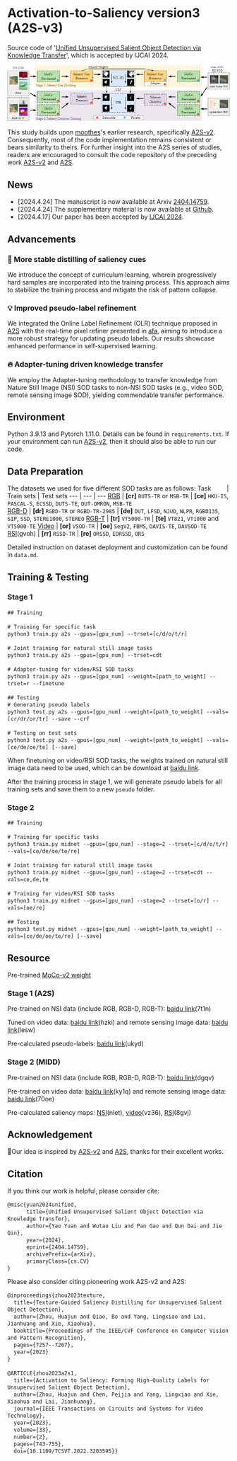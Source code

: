# Activation-to-Saliency version3 (A2S-v3)
Source code of '[Unified Unsupervised Salient Object Detection via Knowledge Transfer]()', which is accepted by IJCAI 2024.
<div align=center>
<img src="./figures/Overview.png">
</div>

This study builds upon [moothes](https://github.com/moothes)'s earlier research, specifically [A2S-v2](https://github.com/moothes/A2S-v2). Consequently, most of the code implementation remains consistent or bears similarity to theirs. For further insight into the A2S series of studies, readers are encouraged to consult the code repository of the preceding work [A2S-v2](https://github.com/moothes/A2S-v2) and [A2S](https://github.com/moothes/A2S-USOD).
## News
- [2024.4.24] The manuscript is now available at Arxiv [2404.14759](https://arxiv.org/abs/2404.14759).
- [2024.4.24] The supplementary material is now available at [Github](https://github.com/I2-Multimedia-Lab/A2S-v3/blob/main/figures/A2S-v3_supp.pdf).
- [2024.4.17] Our paper has been accepted by [IJCAI 2024](https://ijcai24.org/).

## Advancements
### 🚀 More stable distilling of saliency cues
We introduce the concept of curriculum learning, wherein progressively hard samples are incorporated into the training process. This approach aims to stabilize the training process and mitigate the risk of pattern collapse. 
### 💡 Improved pseudo-label refinement
We integrated the Online Label Refinement (OLR) technique proposed in [A2S](https://github.com/moothes/A2S-USOD) with the real-time pixel refiner presented in [afa](https://github.com/rulixiang/afa), aiming to introduce a more robust strategy for updating pseudo labels. Our results showcase enhanced performance in self-supervised learning.
### 🔥 Adapter-tuning driven knowledge transfer
We employ the Adapter-tuning methodology to transfer knowledge from Nature Still Image (NSI) SOD tasks to non-NSI SOD tasks (e.g., video SOD, remote sensing image SOD), yielding commendable transfer performance.

## Environment
Python 3.9.13 and Pytorch 1.11.0. Details can be found in `requirements.txt`. If your environment can run [A2S-v2](https://github.com/moothes/A2S-v2), then it should also be able to run our code.
## Data Preparation
The datasets we used for five different SOD tasks are as follows:
 Task &nbsp; &nbsp; &nbsp; &nbsp; | Train sets | Test sets 
--- | --- | ---
[RGB](https://drive.google.com/file/d/17X4SiSVuBmqkvQJe_ScVARKPM_vgvCOi/view?usp=sharing) | **[cr]** ```DUTS-TR``` or ```MSB-TR``` | **[ce]** ```HKU-IS```, ```PASCAL-S```, ```ECSSD```, ```DUTS-TE```, ```DUT-OMRON```,  ```MSB-TE```   
[RGB-D](https://drive.google.com/file/d/1mvlkHBqpDal3Ce_gxqZWLzBg4QVWY64U/view?usp=sharing) | **[dr]** ```RGBD-TR``` or ```RGBD-TR-2985``` | **[de]** ```DUT```, ```LFSD```, ```NJUD```, ```NLPR```, ```RGBD135```, ```SIP```, ```SSD```, ```STERE1000```, ```STEREO```
[RGB-T](https://drive.google.com/file/d/1W-jp9dzUJbWrF6PphKeVk8sLOUiuKT56/view?usp=sharing) | **[tr]** ```VT5000-TR```  | **[te]** ```VT821```, ```VT1000``` and ```VT5000-TE``` 
[Video](https://drive.google.com/file/d/1xDvoFflPdlhxR1WSEyrT3dBQLjWADujR/view?usp=sharing) | **[or]** ```VSOD-TR``` | **[oe]** ```SegV2```, ```FBMS```, ```DAVIS-TE```, ```DAVSOD-TE```
[RSI](https://pan.baidu.com/s/1gp6ZFZNgrKArYwyksk_h9w )(gvoh) | **[rr]** ```RSSD-TR``` | **[re]** ```ORSSD```, ```EORSSD```, ```ORS```

Detailed instruction on dataset deployment and customization can be found in `data.md`.
## Training & Testing

### Stage 1
```
## Training

# Training for specific task
python3 train.py a2s --gpus=[gpu_num] --trset=[c/d/o/t/r]

# Joint training for natural still image tasks
python3 train.py a2s --gpus=[gpu_num] --trset=cdt

# Adapter-tuning for video/RSI SOD tasks
python3 train.py a2s --gpus=[gpu_num] --weight=[path_to_weight] --trset=r --finetune

## Testing
# Generating pseudo labels
python3 test.py a2s --gpus=[gpu_num] --weight=[path_to_weight] --vals=[cr/dr/or/tr] --save --crf

# Testing on test sets
python3 test.py a2s --gpus=[gpu_num] --weight=[path_to_weight] --vals=[ce/de/oe/te] [--save]
```

When finetuning on video/RSI SOD tasks, the weights trained on natural still image data need to be used, which can be download at [baidu link](). 

After the training process in stage 1, we will generate pseudo labels for all training sets and save them to a new ```pseudo``` folder.

### Stage 2
```
## Training

# Training for specific tasks
python3 train.py midnet --gpus=[gpu_num] --stage=2 --trset=[c/d/o/t/r] --vals=[ce/de/oe/te/re]

# Joint training for natural still image tasks
python3 train.py midnet --gpus=[gpu_num] --stage=2 --trset=cdt --vals=ce,de,te

# Training for video/RSI SOD tasks
python3 train.py midnet --gpus=[gpu_num] --stage=2 --trset=[o/r] --vals=[oe/re]

## Testing
python3 test.py midnet --gpus=[gpu_num] --weight=[path_to_weight] --vals=[ce/de/oe/te/re] [--save]
```

## Resource
Pre-trained [MoCo-v2 weight](https://github.com/facebookresearch/moco)
### Stage 1 (A2S)
Pre-trained on NSI data (include RGB, RGB-D, RGB-T): [baidu link](https://pan.baidu.com/s/1s_2VUuJQOsKGR17yyOu_Rw)(7t1n)

Tuned on video data: [baidu link](https://pan.baidu.com/s/1okaxHJy6iG_EdL03BFLEwQ)(hzki) and remote sensing image data: [baidu link](https://pan.baidu.com/s/18Wg-z3iUthU9WrXDtiWjPw)(lesw)

Pre-calculated pseudo-labels: [baidu link](https://pan.baidu.com/s/1_Vf1PbOgsUm7m059QXyoZA)(ukyd)

### Stage 2 (MIDD)
Pre-trained on NSI data (include RGB, RGB-D, RGB-T): [baidu link](https://pan.baidu.com/s/1NBUHkIpnwDWO3rzFMbC4Gg)(dgqv)

Pre-trained on video data: [baidu link](https://pan.baidu.com/s/1gY1nuMtqDA5t5gmvlR2F3Q)(ky1q) and remote sensing image data: [baidu link](https://pan.baidu.com/s/1wnukpQo72F8rwcCaNDK_MA)(70oe)

Pre-calculated saliency maps: [NSI](https://pan.baidu.com/s/162_NUfNt5WnnJlKbWzDEUQ)(nlet), [video](https://pan.baidu.com/s/1K8zNA0BtzG7jBu8NR4LcPg)(vz36), [RSI](https://pan.baidu.com/s/1IliYR8TX-D685LW_lMIgyw)(8gvj)

## Acknowledgement
🤝Our idea is inspired by [A2S-v2](https://github.com/moothes/A2S-v2) and [A2S](https://github.com/moothes/A2S-USOD), thanks for their excellent works. 

## Citation
If you think our work is helpful, please consider cite:
```
@misc{yuan2024unified,
      title={Unified Unsupervised Salient Object Detection via Knowledge Transfer}, 
      author={Yao Yuan and Wutao Liu and Pan Gao and Qun Dai and Jie Qin},
      year={2024},
      eprint={2404.14759},
      archivePrefix={arXiv},
      primaryClass={cs.CV}
}
```
Please also consider citing pioneering work A2S-v2 and A2S:
```
@inproceedings{zhou2023texture,
  title={Texture-Guided Saliency Distilling for Unsupervised Salient Object Detection},
  author={Zhou, Huajun and Qiao, Bo and Yang, Lingxiao and Lai, Jianhuang and Xie, Xiaohua},
  booktitle={Proceedings of the IEEE/CVF Conference on Computer Vision and Pattern Recognition},
  pages={7257--7267},
  year={2023}
}

@ARTICLE{zhou2023a2s1,
  title={Activation to Saliency: Forming High-Quality Labels for Unsupervised Salient Object Detection}, 
  author={Zhou, Huajun and Chen, Peijia and Yang, Lingxiao and Xie, Xiaohua and Lai, Jianhuang},
  journal={IEEE Transactions on Circuits and Systems for Video Technology}, 
  year={2023},
  volume={33},
  number={2},
  pages={743-755},
  doi={10.1109/TCSVT.2022.3203595}}
```


